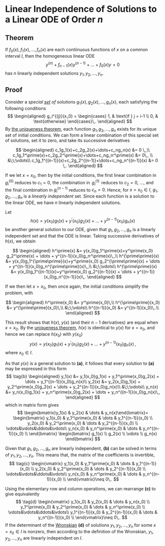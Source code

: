 <!-- 65.4 p786 -->
Linear Independence of Solutions to a Linear ODE of Order $n$
=============================================================
## Theorem
If $f_0(x),\,f_1(x),\,\dots,\,f_n(x)$ are each contiinuous functions of $x$ on a common interval $I$, then the homogeneous linear ODE
$$
\tag{a}
     y^{(n)} + f_{n-1}(x)y^{(n-1)} + \dots + f_0(x)y=0
$$
has $n$ linearly independent solutions $y_1,\,y_2,\,\dots,\,y_n$.

## Proof
Consider a _special [set](../set.md) of solutions_ $g_1(x),\,g_2(x),\,\dots,\,g_n(x)$, each satisfying the following conditions
$$
\begin{aligned}
    g_i^{(j)}(x_0) = \begin{cases}
                        1, & \text{if } j = i-1 \\
                        0,               & \text{otherwise}
                    \end{cases}\,.
\end{aligned}
$$
By [the uniqueness theorem](n-order-existence-theorem.md#Existence-and-Uniqueness-Theorem-for-a-Linear-ODE-of-Order-%24n%24), each function $g_1,\,g_2,\,\dots,\,g_n$ exists for its unique set of initial conditions. We can form a linear combination of this special set of solutions, set it to zero, and take its successive derivatives
    
<!-- todo move from g_1 -> g_n to g_0 -> g_{n-1} -->
    
$$
\begin{aligned}
c_1g_1(x)+c_2g_2(x)+\dots+c_ng_n(x) &= 0 \,,\\
c_1g_1^\prime(x)+c_2g_2^\prime(x)+\dots+c_ng_n^\prime(x) &= 0\,, \\
&\;\;\vdots\\
c_1g_1^{(n-1)}(x)+c_2g_2^{(n-1)}+\dots+c_ng_n^{(n-1)}(x) &= 0 \,.
\end{aligned}
$$

If we let $x=x_0$, then by the initial conditions, the first linear combination in $g_i^{(0)}$ reduces to $c_1=0$, the combination in $\,g_i^{(1)}\,$ reduces to $c_2=0$, $\dots$, and the final combination in $g_i^{(n-1)}$ reduces to $c_n=0$. Hence, for $x=x_0\in I$, $g_1,\,g_2,\,\dots,\,g_n$ is a _linearly independent_ set. Since each function is a solution to the linear ODE, we have $n$ linearly independent solutions.

Let
$$
    h(x) = y(x_0)g_1(x) + y^\prime(x_0)g_2(x) + \dots + y^{(n-1)}(x_0)g_n(x)
$$
be another general solution to our ODE, given that $g_1,\,g_2,\,\dots,\,g_n$ is a linearly independent set and that the ODE is linear. Taking successive derivatives of $h(x)$, we obtain

$$
\begin{aligned}
h^\prime(x) &= y(x_0)g_1^\prime(x)+y^\prime(x_0) g_2^\prime(x) + \dots + y^{(n-1)}(x_0)g_n^\prime(x)\,,\\
h^{\prime\prime}(x) &= y(x_0)g_1^{\prime\prime}(x)+y^\prime(x_0) g_2^{\prime\prime}(x) + \dots + y^{(n-1)}(x_0)g_n^{\prime\prime}(x)\,,\\
&\;\;\vdots\\
h^{\prime\prime}(x) &= y(x_0)g_1^{(n-1)}(x)+y^\prime(x_0) g_2^{(n-1)}(x) + \dots + y^{(n-1)}(x_0)g_n^{(n-1)}(x)\,.
\end{aligned}
$$
    
If we then let $x=x_0$, then once again, the initial conditions simplify the problem, with 

$$
\begin{aligned}
    h^\prime(x_0) &= y^\prime(x_0)\,\\
    h^{\prime\prime}(x_0) &= y^{\prime\prime}(x_0)\,\\
    &\;\;\vdots\\
    h^{(n-1)}(x_0) &= y^{(n-1)}(x_0)\,.\\
\end{aligned}
$$

This result shows that $h(x),\;y(x)$ (and their $n-1$ derivatives) are equal when $x=x_0$. By the [uniqueness theorem](n-order-existence-theorem.md#Existence-and-Uniqueness-Theorem-for-a-Linear-ODE-of-order-%24n%24), $h(x)$ is identical to $y(x)$ for $x=x_0$, and hence we can replace $h(x_0)$ with $y(x_0)$
$$
y(x) = y(x_0)g_1(x) + y^\prime(x_0)g_2(x) + \dots + y^{(n-1)}(x_0)g_n(x)\,,
$$
where $x_0\in I$.
    
As that $y(x)$ is a general solution to **(a)**, it follows that every solution to **(a)** may be expressed in this form
$$
\tag{b}
\begin{aligned}
y_1(x) &= y_1(x_0)g_1(x) + y_1^\prime(x_0)g_2(x) + \dots + y_1^{(n-1)}(x_0)g_n(x)\\
y_2(x) &= y_2(x_0)g_1(x) + y_2^\prime(x_0)g_2(x) + \dots + y_2^{(n-1)}(x_0)g_n(x)\\
&\;\;\vdots\\
y_n(x) &= y_n(x_0)g_1(x) + y_n^\prime(x_0)g_2(x) + \dots + y_n^{(n-1)}(x_0)g_n(x)\,,
\end{aligned}
$$
which in matrix form gives
$$
\begin{bmatrix}y_1(x) & y_2(x) & \dots & y_n(x)\end{bmatrix}=
\begin{bmatrix}
y_1(x_0) & y_1^\prime(x_0) & \dots & y_1^{(n-1)}(x_0) \\
y_2(x_0) & y_2^\prime(x_0) & \dots & y_2^{(n-1)}(x_0) \\
\vdots&\vdots&\ddots&\vdots\\
y_n(x_0) & y_n^\prime(x_0) & \dots & y_n^{(n-1)}(x_0) \\
\end{bmatrix}
\begin{bmatrix}
g_1(x) \\ g_2(x) \\ \vdots \\ g_n(x)
\end{bmatrix}
$$

Given that $g_1,\,g_2,\,\dots,\,g_n$ are linearly independent, **(b)** can be solved in terms of $y_1,\,y_2,\,\dots,\,y_n$. This means that, the matrix of the coefficients is invertible,
$$
\tag{c}
\begin{vmatrix}
y_1(x_0) & y_1^\prime(x_0) & \dots & y_1^{(n-1)}(x_0) \\
y_2(x_0) & y_2^\prime(x_0) & \dots & y_2^{(n-1)}(x_0) \\
\vdots&\vdots&\ddots&\vdots\\
y_n(x_0) & y_n^\prime(x_0) & \dots & y_n^{(n-1)}(x_0) \\
\end{vmatrix}\neq 0\,.
$$
    
Using the elementary row and column operations, we can rearrange **(c)** to give equivalently
$$
\tag{d}
\begin{vmatrix}
y_1(x_0) & y_2(x_0) & \dots & y_n(x_0) \\
y_1^\prime(x_0) & y_2^\prime(x_0) & \dots & y_n^\prime(x_0) \\
\vdots&\vdots&\ddots&\vdots\\
y_1^{(n-1)}(x_0) & y_2^{(n-1)}(x_0) & \dots &  y_n^{(n-1)}(x_0) \\
\end{vmatrix}\neq 0\,.
$$
If the determinant of the [Wronskian](wronskian.md) **(d)** of solutions $y_1,\,y_2,\,\dots,\,y_n$ for some $x=x_0\in I$ is nonzero, then according to the definition of the Wronskian, $y_1,\,y_2,\,\dots,\,y_n$ are linearly independent on $I$.

<!-- p 787 -->
[1]: http://store.doverpublications.com/0486649407.html